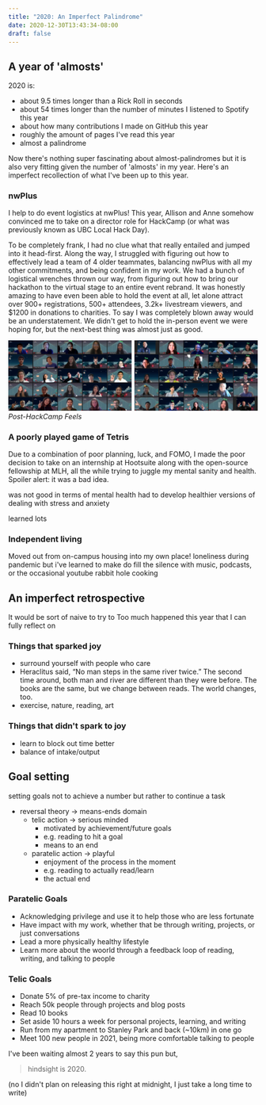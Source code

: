 ```yaml
---
title: "2020: An Imperfect Palindrome"
date: 2020-12-30T13:43:34-08:00
draft: false
---
```


## A year of 'almosts'
2020 is:
* about 9.5 times longer than a Rick Roll in seconds
* about 54 times longer than the number of minutes I listened to Spotify this year
* about how many contributions I made on GitHub this year
* roughly the amount of pages I've read this year
* almost a palindrome

Now there's nothing super fascinating about almost-palindromes but it is also very fitting given the number of 'almosts' in my year. Here's an imperfect recollection of what I've been up to this year.

### nwPlus
I help to do event logistics at nwPlus! This year, Allison and Anne somehow convinced me to take on a director role for HackCamp (or what was previously known as UBC Local Hack Day). 

To be completely frank, I had no clue what that really entailed and jumped into it head-first. Along the way, I struggled with figuring out how to effectively lead a team of 4 older teammates, balancing nwPlus with all my other commitments, and being confident in my work. We had a bunch of logistical wrenches thrown our way, from figuring out how to bring our hackathon to the virtual stage to an entire event rebrand. It was honestly amazing to have even been able to hold the event at all, let alone attract over 900+ registrations, 500+ attendees, 3.2k+ livestream viewers, and $1200 in donations to charities. To say I was completely blown away would be an understatement. We didn't get to hold the in-person event we were hoping for, but the next-best thing was almost just as good.

![Post-HackCamp feels](/img/post-hc.png)*Post-HackCamp Feels*

### A poorly played game of Tetris
Due to a combination of poor planning, luck, and FOMO, I made the poor decision to take on an internship at Hootsuite along with the open-source fellowship at MLH, all the while trying to juggle my mental sanity and health. Spoiler alert: it was a bad idea.

was not good in terms of mental health
had to develop healthier versions of dealing with stress and anxiety

learned lots
### Independent living
Moved out from on-campus housing into my own place!
loneliness during pandemic but i've learned to make do
fill the silence with music, podcasts, or the occasional youtube rabbit hole
cooking

## An imperfect retrospective
It would be sort of naive to try to 
Too much happened this year that I can fully reflect on

### Things that sparked joy
  - surround yourself with people who care
  - Heraclitus said, “No man steps in the same river twice.” The second time around, both man and river are different than they were before. The books are the same, but we change between reads. The world changes, too.
  - exercise, nature, reading, art
### Things that didn't spark to joy
  - learn to block out time better
  - balance of intake/output

## Goal setting
setting goals not to achieve a number but rather to continue a task
- reversal theory -> means-ends domain
  - telic action -> serious minded
      - motivated by achievement/future goals
      - e.g. reading to hit a goal
      - means to an end
  - paratelic action -> playful
      - enjoyment of the process in the moment
      - e.g. reading to actually read/learn
      - the actual end
### Paratelic Goals
- Acknowledging privilege and use it to help those who are less fortunate
- Have impact with my work, whether that be through writing, projects, or just conversations
- Lead a more physically healthy lifestyle
- Learn more about the woorld through a feedback loop of reading, writing, and talking to people

### Telic Goals
- Donate 5% of pre-tax income to charity
- Reach 50k people through projects and blog posts
- Read 10 books
- Set aside 10 hours a week for personal projects, learning, and writing
- Run from my apartment to Stanley Park and back (~10km) in one go
- Meet 100 new people in 2021, being more comfortable talking to people

I've been waiting almost 2 years to say this pun but,

> hindsight is 2020.

(no I didn't plan on releasing this right at midnight, I just take a long time to write)